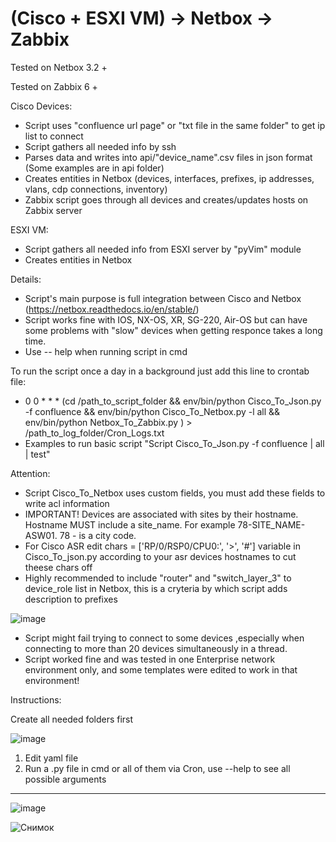 # (Cisco + ESXI VM) -> Netbox -> Zabbix

Tested on Netbox 3.2 +

Tested on Zabbix 6 +

Cisco Devices:
  - Script uses "confluence url page" or "txt file in the same folder" to get ip list to connect
  - Script gathers all needed info by ssh
  - Parses data and writes into api/"device_name".csv files in json format (Some examples are in api folder)
  - Creates entities in Netbox (devices, interfaces, prefixes, ip addresses, vlans, cdp connections, inventory)
  - Zabbix script goes through all devices and creates/updates hosts on Zabbix server

ESXI VM:
  - Script gathers all needed info from ESXI server by "pyVim" module
  - Creates entities in Netbox 

Details:
  - Script's main purpose is full integration between Cisco and Netbox (https://netbox.readthedocs.io/en/stable/)
  - Script works fine with IOS, NX-OS, XR, SG-220, Air-OS but can have some problems with "slow" devices when getting responce takes a long time.
  - Use -- help when running script in cmd
  
To run the script once a day in a background just add this line to crontab file: 
  - 0 0 * * * (cd /path_to_script_folder && env/bin/python Cisco_To_Json.py -f confluence && env/bin/python Cisco_To_Netbox.py -l all && env/bin/python Netbox_To_Zabbix.py ) > /path_to_log_folder/Cron_Logs.txt
  - Examples to run basic script "Script Cisco_To_Json.py -f confluence | all | test"

Attention:
  - Script Cisco_To_Netbox uses custom fields, you must add these fields to write acl information
  - IMPORTANT! Devices are associated with sites by their hostname. Hostname MUST include a site_name. For example 78-SITE_NAME-ASW01. 78 - is a city code.
  - For Cisco ASR edit  chars = ['RP/0/RSP0/CPU0:', '>', '#'] variable in Cisco_To_json.py according to your asr devices hostnames to cut theese chars off 
  - Highly recommended to include "router" and "switch_layer_3" to device_role list in Netbox, this is a cryteria by which script adds description to prefixes
  
  ![image](https://user-images.githubusercontent.com/101651215/158596859-1df20062-a851-470a-849b-b1173ac6cb15.png)
  
  - Script might fail trying to connect to some devices ,especially when connecting to more than 20 devices simultaneously in a thread.
  - Script worked fine and was tested in one Enterprise network environment only, and some templates were edited to work in that environment!

Instructions:

Create all needed folders first

![image](https://user-images.githubusercontent.com/101651215/164753440-fe977c92-1498-419a-8300-90f3f0dc2fdb.png)


  1. Edit yaml file
  2. Run a .py file in cmd or all of them via Cron, use --help to see all possible arguments
  


----------------------------------------------------------------------------------------------------------------------------------------------------------------
![image](https://user-images.githubusercontent.com/101651215/165098414-bdd17a5f-e774-4217-8d17-20ae9a8d5cca.png)


![Снимок](https://user-images.githubusercontent.com/101651215/165099884-ac971cd7-8e52-429e-8aaf-898315773818.JPG)
